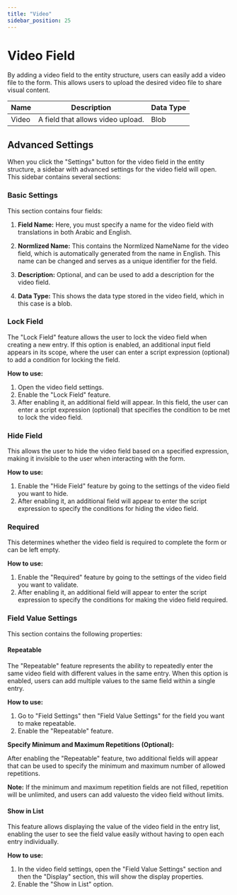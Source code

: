 ```yaml
---
title: "Video"
sidebar_position: 25
---
```


# Video Field

By adding a video field to the entity structure, users can easily add a video file to the form. This allows users to upload the desired video file to share visual content.

| Name       | Description                   | Data Type |
|------------|-------------------------------|-----------|
| Video      | A field that allows video upload. | Blob      |

## Advanced Settings

When you click the "Settings" button for the video field in the entity structure, a sidebar with advanced settings for the video field will open. This sidebar contains several sections:

### Basic Settings

This section contains four fields:

1. **Field Name:** Here, you must specify a name for the video field with translations in both Arabic and English.

2. **Normlized Name:** This contains the Normlized NameName for the video field, which is automatically generated from the name in English. This name can be changed and serves as a unique identifier for the field.

3. **Description:** Optional, and can be used to add a description for the video field.

4. **Data Type:** This shows the data type stored in the video field, which in this case is a blob.

### Lock Field

The "Lock Field" feature allows the user to lock the video field when creating a new entry. If this option is enabled, an additional input field appears in its scope, where the user can enter a script expression (optional) to add a condition for locking the field.

**How to use:**

1. Open the video field settings.
2. Enable the "Lock Field" feature.
3. After enabling it, an additional field will appear. In this field, the user can enter a script expression (optional) that specifies the condition to be met to lock the video field.

### Hide Field

This allows the user to hide the video field based on a specified expression, making it invisible to the user when interacting with the form.

**How to use:**

1. Enable the "Hide Field" feature by going to the settings of the video field you want to hide.
2. After enabling it, an additional field will appear to enter the script expression to specify the conditions for hiding the video field.

### Required

This determines whether the video field is required to complete the form or can be left empty.

**How to use:**

1. Enable the "Required" feature by going to the settings of the video field you want to validate.
2. After enabling it, an additional field will appear to enter the script expression to specify the conditions for making the video field required.

### Field Value Settings

This section contains the following properties:

#### Repeatable

The "Repeatable" feature represents the ability to repeatedly enter the same video field with different values in the same entry. When this option is enabled, users can add multiple values to the same field within a single entry.

**How to use:**

1. Go to "Field Settings" then "Field Value Settings" for the field you want to make repeatable.
2. Enable the "Repeatable" feature.

**Specify Minimum and Maximum Repetitions (Optional):**

After enabling the "Repeatable" feature, two additional fields will appear that can be used to specify the minimum and maximum number of allowed repetitions.

**Note:** If the minimum and maximum repetition fields are not filled, repetition will be unlimited, and users can add values ​​to the video field without limits.

#### Show in List

This feature allows displaying the value of the video field in the entry list, enabling the user to see the field value easily without having to open each entry individually.

**How to use:**

1. In the video field settings, open the "Field Value Settings" section and then the "Display" section, this will show the display properties.
2. Enable the "Show in List" option.